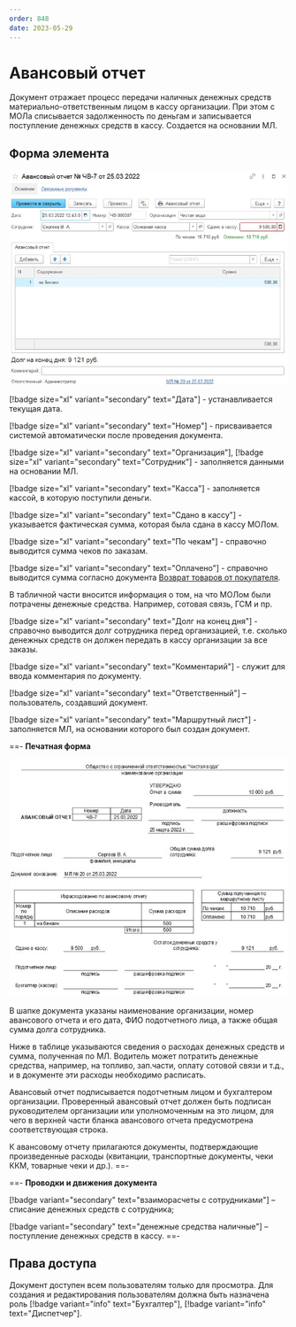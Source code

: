 ```yaml
---
order: 848
date: 2023-05-29
---
```

# Авансовый отчет

Документ отражает процесс передачи наличных денежных средств материально-ответственным лицом в кассу организации. При этом с МОЛа списывается задолженность по деньгам и записывается поступление денежных средств в кассу. Создается на основании МЛ.

## Форма элемента

![](/images/Авансовый_отчет.jpg)

[!badge size="xl" variant="secondary" text="Дата"] - устанавливается текущая дата.

[!badge size="xl" variant="secondary" text="Номер"] - присваивается системой автоматически после проведения документа.

[!badge size="xl" variant="secondary" text="Организация"], [!badge size="xl" variant="secondary" text="Сотрудник"] - заполняется данными на основании МЛ.

[!badge size="xl" variant="secondary" text="Касса"] - заполняется кассой, в которую поступили деньги.

[!badge size="xl" variant="secondary" text="Сдано в кассу"] - указывается фактическая сумма, которая была сдана в кассу МОЛом.

[!badge size="xl" variant="secondary" text="По чекам"] - справочно выводится сумма чеков по заказам.

[!badge size="xl" variant="secondary" text="Оплачено"] - справочно выводится сумма согласно документа [Возврат товаров от покупателя](/2-описание-справочников-и-документов/2-документы/1-документы-по-работе-с-контрагентами/2-возврат-товаров-от-покупателя/).

В табличной части вносится информация о том, на что МОЛом были потрачены денежные средства. Например, сотовая связь, ГСМ и пр. 

[!badge size="xl" variant="secondary" text="Долг на конец дня"] - справочно выводится долг сотрудника перед организацией, т.е. сколько денежных средств он должен передать в кассу организации за все заказы.


[!badge size="xl" variant="secondary" text="Комментарий"] - служит для ввода комментария по документу.

[!badge size="xl" variant="secondary" text="Ответственный"] – пользователь, создавший документ.

[!badge size="xl" variant="secondary" text="Маршрутный лист"] - заполняется МЛ, на основании которого был создан документ.

==- **Печатная форма**

![](/images/Печатная_форма_авансовый_отчет.jpg)

В шапке документа указаны наименование организации, номер авансового отчета и его дата, ФИО подотчетного лица, а также общая сумма долга сотрудника.

Ниже в таблице указываются сведения о расходах денежных средств и сумма, полученная по МЛ. Водитель может потратить денежные средства, например, на топливо, зап.части, оплату сотовой связи и т.д., и в документе эти расходы необходимо расписать. 

Авансовый отчет подписывается подотчетным лицом и бухгалтером организации. Проверенный авансовый отчет должен быть подписан руководителем организации или уполномоченным на это лицом, для чего в верхней части бланка авансового отчета предусмотрена соответствующая строка. 

К авансовому отчету прилагаются документы, подтверждающие произведенные расходы (квитанции, транспортные документы, чеки ККМ, товарные чеки и др.).
==-

==- **Проводки и движения документа**

[!badge variant="secondary" text="взаиморасчеты с сотрудниками"] – списание денежных средств с сотрудника;

[!badge variant="secondary" text="денежные средства наличные"] – поступление денежных средств в кассу.
==-

## Права доступа

Документ доступен всем пользователям только для просмотра. Для создания и редактирования пользователям должна быть назначена роль [!badge variant="info" text="Бухгалтер"], [!badge variant="info" text="Диспетчер"].

